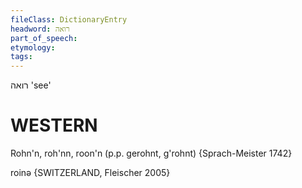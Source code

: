 ```yaml
---
fileClass: DictionaryEntry
headword: רואה
part_of_speech: 
etymology: 
tags: 
---
```

רואה
'see'

WESTERN
========

Rohn'n, roh'nn, roon'n (p.p. gerohnt, g'rohnt) {Sprach-Meister 1742}

roinə {SWITZERLAND, Fleischer 2005}